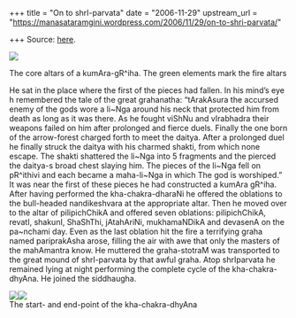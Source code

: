 +++
title = "On to shrI-parvata"
date = "2006-11-29"
upstream_url = "https://manasataramgini.wordpress.com/2006/11/29/on-to-shri-parvata/"

+++
Source: [here](https://manasataramgini.wordpress.com/2006/11/29/on-to-shri-parvata/).



[![](https://i2.wp.com/photos1.blogger.com/x/blogger2/6438/855/320/318420/kumAragRiha.png)](http://photos1.blogger.com/x/blogger2/6438/855/1600/251284/kumAragRiha.png)

The core altars of a kumAra-gR^iha. The green elements mark the fire
altars

He sat in the place where the first of the pieces had fallen. In his
mind’s eye h remembered the tale of the great grahanatha: “tArakAsura
the accursed enemy of the gods wore a li\~Nga around his neck that
protected him from death as long as it was there. As he fought viShNu
and vIrabhadra their weapons failed on him after prolonged and fierce
duels. Finally the one born of the arrow-forest charged forth to meet
the daitya. After a prolonged duel he finally struck the daitya with his
charmed shakti, from which none escape. The shakti shattered the li\~Nga
into 5 fragments and the pierced the daitya-s broad chest slaying him.
The pieces of the li\~Nga fell on pR^ithivi and each became a
maha-li\~Nga in which The god is worshiped.” It was near the first of
these pieces he had constructed a kumAra gR^iha. After having performed
the kha-chakra-dharaNi he offered the oblations to the bull-headed
nandikeshvara at the appropriate altar. Then he moved over to the altar
of pilipichChikA and offered seven oblations: pilipichChikA, revatI,
shakunI, ShaShThi, jAtahAriNi, mukhamaNDikA and devasenA on the
pa\~nchami day. Even as the last oblation hit the fire a terrifying
graha named pariprakAsha arose, filling the air with awe that only the
masters of the mahAmantra know. He muttered the graha-stotraM was
transported to the great mound of shrI-parvata by that awful graha. Atop
shrIparvata he remained lying at night performing the complete cycle of
the kha-chakra-dhyAna. He joined the siddhaugha.

[![](https://i1.wp.com/photos1.blogger.com/x/blogger2/6438/855/320/376125/nakShatra_nyAsa1.png)](http://photos1.blogger.com/x/blogger2/6438/855/1600/418809/nakShatra_nyAsa1.png)[![](https://i2.wp.com/photos1.blogger.com/x/blogger2/6438/855/320/994496/nakShatra_nyAsa2.png)](http://photos1.blogger.com/x/blogger2/6438/855/1600/212809/nakShatra_nyAsa2.png)  
The start- and end-point of the kha-chakra-dhyAna

